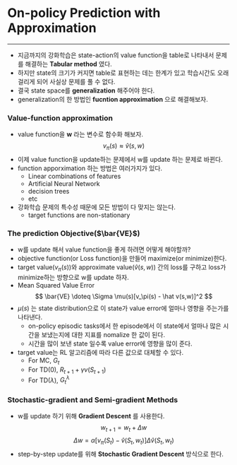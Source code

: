 # On-policy Prediction with Approximation
---------------------------------------

-	지금까지의 강화학습은 state-action의 value function을 table로 나타내서 문제를 해결하는 **Tabular method** 였다.
-	하지만 state의 크기가 커지면 table로 표현하는 데는 한계가 있고 학습시간도 오래 걸리게 되어 사실상 문제를 풀 수 없다.
-	결국 state space를 **generalization** 해주어야 한다.
-	generalization의 한 방법인 **fucntion approximation** 으로 해결해보자.

### Value-function approximation

-	value function을 **w** 라는 변수로 함수화 해보자. $$ v_\pi(s) \approx \hat v(s, w) $$
-	이제 value function을 update하는 문제에서 w를 update 하는 문제로 바뀐다.
-	function apporximation 하는 방법은 여러가지가 있다.
	-	Linear combinations of features
	-	Artificial Neural Network
	-	decision trees
	-	etc
-	강화학습 문제의 특수성 때문에 모든 방법이 다 맞지는 않는다.
	-	target functions are non-stationary

### The prediction Objective($\bar{VE}$)

-	w를 update 해서 value function을 좋게 하려면 어떻게 해야할까?
-	objective function(or Loss function)을 만들어 maximize(or minimize)한다.
-	target value($v_\pi(s)$)와 approximate value($\hat v(s,w)$) 간의 loss를 구하고 loss가 minimize하는 방향으로 w를 update 하자.
-	Mean Squared Value Error $$ \bar{VE} \doteq \Sigma \mu(s)[v_\pi(s) - \hat v(s,w)]^2 $$
-	$\mu(s)$ 는 state distribution으로 이 state가 value error에 얼마나 영향을 주는가를 나타낸다.
	-	on-policy episodic tasks에서 한 episode에서 이 state에서 얼마나 많은 시간을 보냈는지에 대한 지표를 nomalize 한 값이 된다.
	-	시간을 많이 보낸 state 일수록 value error에 영향을 많이 준다.
-	target value는 RL 알고리즘에 따라 다른 값으로 대체할 수 있다.
	-	For MC, $G_t$
	-	For TD(0), $R_{t+1}+\gamma v(S_{t+1})$
	-	For TD($\lambda$), $G_t^\lambda$

### Stochastic-gradient and Semi-gradient Methods

- w를 update 하기 위해 **Gradient Descent** 를 사용한다.
$$ w_{t+1} = w_t + \Delta w $$
$$ \Delta w = \alpha[v_\pi (S_t) - \hat v(S_t, w_t)]\Delta \hat v(S_t, w_t) $$
- step-by-step update를 위해 **Stochastic Gradient Descent** 방식으로 한다.
